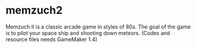 # memzuch2
Memzuch II is a classic arcade game in styles of 80s. The goal of the game is to pilot your space ship and shooting down meteors. 
(Codes and resource files needs GameMaker 1.4)
